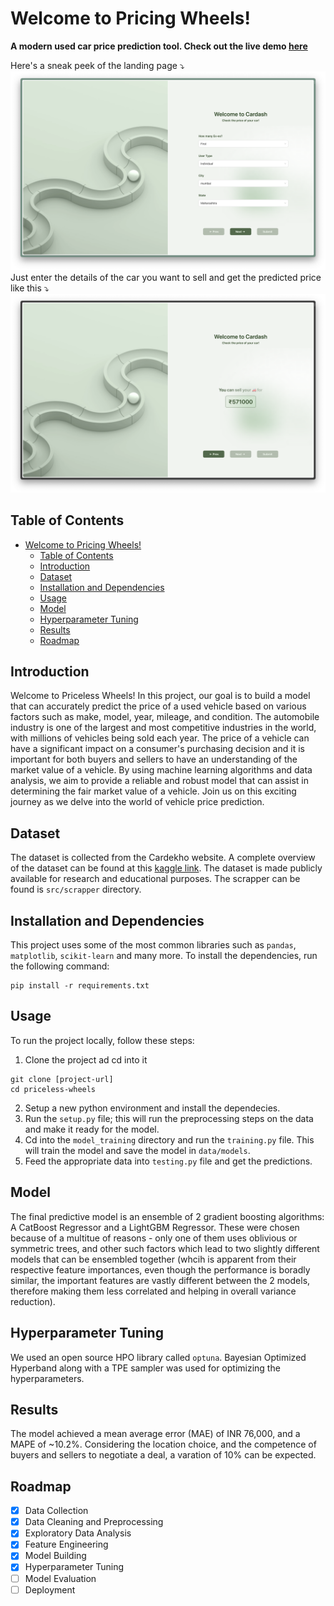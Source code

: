 # Welcome to Pricing Wheels! 
**A modern used car price prediction tool. Check out the live demo [here](https://priceless-wheels-frontend.vercel.app/)**
<br>

Here's a sneak peek of the landing page &cudarrr;
![Landing Page](./public/images/landing-page.png)
Just enter the details of the car you want to sell and get the predicted price like this &cudarrr;
![Predictions](./public/images/prediction.png)


## Table of Contents
- [Welcome to Pricing Wheels!](#welcome-to-pricing-wheels)
	- [Table of Contents](#table-of-contents)
	- [Introduction](#introduction)
	- [Dataset](#dataset)
	- [Installation and Dependencies](#installation-and-dependencies)
	- [Usage](#usage)
	- [Model](#model)
	- [Hyperparameter Tuning](#hyperparameter-tuning)
	- [Results](#results)
	- [Roadmap](#roadmap)


## Introduction
Welcome to Priceless Wheels! In this project, our goal is to build a model that can accurately predict the price of a used vehicle based on various factors such as make, model, year, mileage, and condition. The automobile industry is one of the largest and most competitive industries in the world, with millions of vehicles being sold each year. The price of a vehicle can have a significant impact on a consumer's purchasing decision and it is important for both buyers and sellers to have an understanding of the market value of a vehicle. By using machine learning algorithms and data analysis, we aim to provide a reliable and robust model that can assist in determining the fair market value of a vehicle. Join us on this exciting journey as we delve into the world of vehicle price prediction.


## Dataset
The dataset is collected from the Cardekho website. A complete overview of the dataset can be found at this [kaggle link](https://www.kaggle.com/datasets/sukritchatterjee/used-cars-dataset-cardekho). The dataset is made publicly available for research and educational purposes.
The scrapper can be found is `src/scrapper` directory.


## Installation and Dependencies
This project uses some of the most common libraries such as `pandas`, `matplotlib`, `scikit-learn` and many more. To install the dependencies, run the following command:
```
pip install -r requirements.txt
```

## Usage
To run the project locally, follow these steps:
1. Clone the project ad cd into it 
```
git clone [project-url]
cd priceless-wheels
```
2. Setup a new python environment and install the dependecies.
3. Run the `setup.py` file; this will run the preprocessing steps on the data and make it ready for the model.
4. Cd into the `model_training` directory and run the `training.py` file. This will train the model and save the model in `data/models`.
5. Feed the appropriate data into `testing.py` file and get the predictions.


## Model
The final predictive model is an ensemble of 2 gradient boosting algorithms: A CatBoost Regressor and a LightGBM Regressor. These were chosen because of a multitue of reasons - only one of them uses oblivious or symmetric trees, and other such factors which lead to two slightly different models that can be ensembled together (whcih is apparent from their respective feature importances, even though the performance is boradly similar, the important features are vastly different between the 2 models, therefore making them less correlated and helping in overall variance reduction).


## Hyperparameter Tuning
We used an open source HPO library called `optuna`. Bayesian Optimized Hyperband along with a TPE sampler was used for optimizing the hyperparameters.


## Results
The model achieved a mean average error (MAE) of INR 76,000, and a MAPE of ~10.2%. Considering the location choice, and the competence of buyers and sellers to negotiate a deal, a varation of 10% can be expected.

## Roadmap
- [x] Data Collection
- [x] Data Cleaning and Preprocessing
- [x] Exploratory Data Analysis
- [x] Feature Engineering
- [x] Model Building
- [x] Hyperparameter Tuning
- [ ] Model Evaluation
- [ ] Deployment
